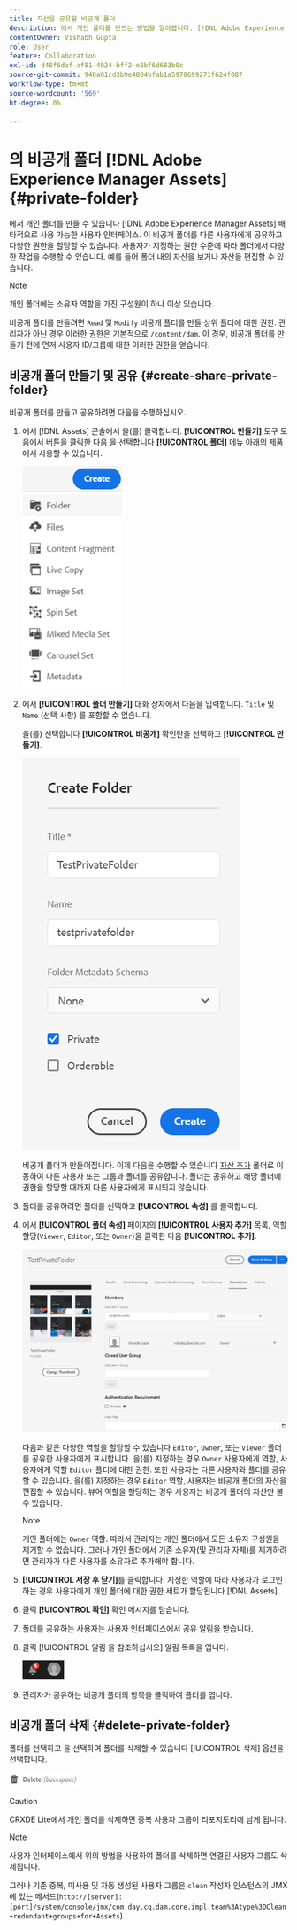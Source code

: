 ```yaml
---
title: 자산을 공유할 비공개 폴더
description: 에서 개인 폴더를 만드는 방법을 알아봅니다. [!DNL Adobe Experience Manager Assets] 다른 사용자와 공유하고 다양한 권한을 사용자에게 할당합니다.
contentOwner: Vishabh Gupta
role: User
feature: Collaboration
exl-id: d48f6daf-af81-4024-bff2-e8bf6d683b0c
source-git-commit: 940a01cd3b9e4804bfab1a5970699271f624f087
workflow-type: tm+mt
source-wordcount: '569'
ht-degree: 0%

---
```


# 의 비공개 폴더 [!DNL Adobe Experience Manager Assets] {#private-folder}

에서 개인 폴더를 만들 수 있습니다 [!DNL Adobe Experience Manager Assets] 배타적으로 사용 가능한 사용자 인터페이스. 이 비공개 폴더를 다른 사용자에게 공유하고 다양한 권한을 할당할 수 있습니다. 사용자가 지정하는 권한 수준에 따라 폴더에서 다양한 작업을 수행할 수 있습니다. 예를 들어 폴더 내의 자산을 보거나 자산을 편집할 수 있습니다.

>[!NOTE]
>
>개인 폴더에는 소유자 역할을 가진 구성원이 하나 이상 있습니다.
>
>비공개 폴더를 만들려면 `Read` 및 `Modify` 비공개 폴더를 만들 상위 폴더에 대한 권한. 관리자가 아닌 경우 이러한 권한은 기본적으로 `/content/dam`. 이 경우, 비공개 폴더를 만들기 전에 먼저 사용자 ID/그룹에 대한 이러한 권한을 얻습니다.

## 비공개 폴더 만들기 및 공유  {#create-share-private-folder}

비공개 폴더를 만들고 공유하려면 다음을 수행하십시오.

1. 에서 [!DNL Assets] 콘솔에서 을(를) 클릭합니다. **[!UICONTROL 만들기]** 도구 모음에서 버튼을 클릭한 다음 을 선택합니다 **[!UICONTROL 폴더]** 메뉴 아래의 제품에서 사용할 수 있습니다.

   ![자산 폴더 만들기](assets/create-folder.png)

1. 에서 **[!UICONTROL 폴더 만들기]** 대화 상자에서 다음을 입력합니다. `Title` 및 `Name` (선택 사항) 를 포함할 수 없습니다.

   을(를) 선택합니다 **[!UICONTROL 비공개]** 확인란을 선택하고 **[!UICONTROL 만들기]**.

   ![chlimage_1-413](assets/create-private-folder.png)

   비공개 폴더가 만들어집니다. 이제 다음을 수행할 수 있습니다 [자산 추가](add-assets.md#upload-assets) 폴더로 이동하여 다른 사용자 또는 그룹과 폴더를 공유합니다. 폴더는 공유하고 해당 폴더에 권한을 할당할 때까지 다른 사용자에게 표시되지 않습니다.

1. 폴더를 공유하려면 폴더를 선택하고 **[!UICONTROL 속성]** 를 클릭합니다.

1. 에서 **[!UICONTROL 폴더 속성]** 페이지의 **[!UICONTROL 사용자 추가]** 목록, 역할 할당(`Viewer`, `Editor`, 또는 `Owner`)을 클릭한 다음 **[!UICONTROL 추가]**.

   ![assign-user-group](assets/assign-permissions-private-folder.png)

   다음과 같은 다양한 역할을 할당할 수 있습니다 `Editor`, `Owner`, 또는 `Viewer` 폴더를 공유한 사용자에게 표시합니다. 을(를) 지정하는 경우 `Owner` 사용자에게 역할, 사용자에게 역할 `Editor` 폴더에 대한 권한. 또한 사용자는 다른 사용자와 폴더를 공유할 수 있습니다. 을(를) 지정하는 경우 `Editor` 역할, 사용자는 비공개 폴더의 자산을 편집할 수 있습니다. 뷰어 역할을 할당하는 경우 사용자는 비공개 폴더의 자산만 볼 수 있습니다.

   >[!NOTE]
   >
   >개인 폴더에는 `Owner` 역할. 따라서 관리자는 개인 폴더에서 모든 소유자 구성원을 제거할 수 없습니다. 그러나 개인 폴더에서 기존 소유자(및 관리자 자체)를 제거하려면 관리자가 다른 사용자를 소유자로 추가해야 합니다.

1. **[!UICONTROL 저장 후 닫기]**&#x200B;를 클릭합니다. 지정한 역할에 따라 사용자가 로그인하는 경우 사용자에게 개인 폴더에 대한 권한 세트가 할당됩니다 [!DNL Assets].
1. 클릭 **[!UICONTROL 확인]** 확인 메시지를 닫습니다.
1. 폴더를 공유하는 사용자는 사용자 인터페이스에서 공유 알림을 받습니다.

1. 클릭 [!UICONTROL 알림 을 참조하십시오] 알림 목록을 엽니다.

   ![알림](assets/notification-icon.png)

1. 관리자가 공유하는 비공개 폴더의 항목을 클릭하여 폴더를 엽니다.

## 비공개 폴더 삭제 {#delete-private-folder}

폴더를 선택하고 을 선택하여 폴더를 삭제할 수 있습니다 [!UICONTROL 삭제] 옵션을 선택합니다.

![위쪽 메뉴에서 옵션 삭제](assets/delete-option.png)

>[!CAUTION]
>
>CRXDE Lite에서 개인 폴더를 삭제하면 중복 사용자 그룹이 리포지토리에 남게 됩니다.

>[!NOTE]
>
>사용자 인터페이스에서 위의 방법을 사용하여 폴더를 삭제하면 연결된 사용자 그룹도 삭제됩니다.
>
>그러나 기존 중복, 미사용 및 자동 생성된 사용자 그룹은 `clean` 작성자 인스턴스의 JMX에 있는 메서드(`http://[server]:[port]/system/console/jmx/com.day.cq.dam.core.impl.team%3Atype%3DClean+redundant+groups+for+Assets`).
